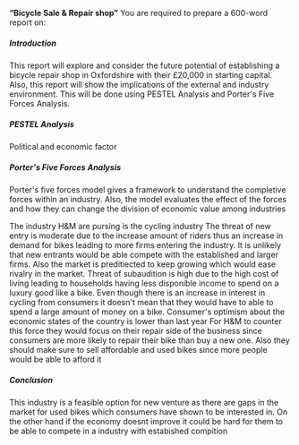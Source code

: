 **“Bicycle Sale & Repair shop”**
You are required to prepare a 600-word report on:

##### Introduction
This report will explore and consider the future potential of establishing a bicycle repair shop in Oxfordshire with their £20,000 in starting capital. Also, this report will show the implications of the external and industry environment. This will be done using PESTEL Analysis and Porter's Five Forces Analysis. 
##### PESTEL Analysis
Political and economic factor 




##### Porter's Five Forces Analysis
Porter's five forces model gives a framework to understand the completive forces within an industry. Also, the model evaluates the effect of the forces and how they can change the division of economic value among industries

The industry H&M are pursing is the cycling industry
	The threat of new entry is moderate due to the increase amount of riders thus an increase in demand for bikes leading to more firms entering the industry. It is unlikely that new entrants would be able compete with the established and larger firms. Also the market is preditiected to keep growing which would ease rivalry in the market. 
	Threat of subaudition is high due to the high cost of living leading to households having less disponible income to spend on a luxury good like a bike. Even though there is an increase in interest in cycling from consumers it doesn't mean that they would have to able to spend a large amount of money on a bike. Consumer's optimism about the economic states of the country is lower than last year
	For H&M to counter this force they would focus on their repair side of the business since consumers are more likely to repair their bike than buy a new one. Also they should make sure to sell affordable and used bikes since more people would be able  to afford it
	
##### Conclusion
This industry is a feasible option for new venture as there are gaps in the market for used bikes which consumers have shown to be interested in. On the other hand if the economy doesnt improve it could be hard for them to be able to compete in a industry with estabished compition
